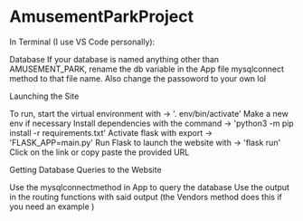 # AmusementParkProject
In Terminal (I use VS Code personally): 

Database
If your database is named anything other than AMUSEMENT_PARK,
rename the db variable in the App file mysqlconnect method to that file name.
Also change the passoword to your own lol

Launching the Site

To run, start the virtual environment with -> '. env/bin/activate' 
Make a new env if necessary 
Install dependencies with the command -> 'python3 -m pip install -r requirements.txt'
Activate flask with export -> 'FLASK_APP=main.py'
Run Flask to launch the website with -> 'flask run' 
Click on the link or copy paste the provided URL 

Getting Database Queries to the Website

Use the mysqlconnectmethod in App to query the database
Use the output in the routing functions with said output 
(the Vendors method does this if you need an example )



